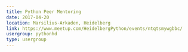 ```yaml
---
title: Python Peer Mentoring
date: 2017-04-20
location: Marsilius-Arkaden, Heidelberg
link: https://www.meetup.com/HeidelbergPython/events/ntqtsmywgbbc/
usergroup: pythonhd
type: usergroup
---
```

